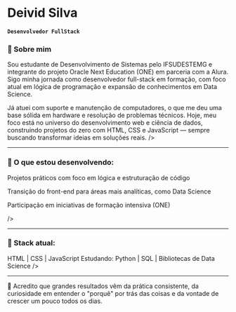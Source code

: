 # Deivid Silva

**`Desenvolvedor FullStack`**

### 🎯 Sobre mim
Sou estudante de Desenvolvimento de Sistemas pelo IFSUDESTEMG e integrante do projeto Oracle Next Education (ONE) em parceria com a Alura. Sigo minha jornada como desenvolvedor full-stack em formação, com foco atual em lógica de programação e expansão de conhecimentos em Data Science.

Já atuei com suporte e manutenção de computadores, o que me deu uma base sólida em hardware e resolução de problemas técnicos. Hoje, meu foco está no universo do desenvolvimento web e ciência de dados, construindo projetos do zero com HTML, CSS e JavaScript — sempre buscando transformar ideias em soluções reais.
   />
    </a>
</p>

---

### 🚀 O que estou desenvolvendo:

Projetos práticos com foco em lógica e estruturação de código

Transição do front-end para áreas mais analíticas, como Data Science

Participação em iniciativas de formação intensiva (ONE)

   />
    </a>
</p>

---

### 🔧 Stack atual:
HTML | CSS | JavaScript
Estudando: Python | SQL | Bibliotecas de Data Science
   />
    </a>
</p>

---
🧠 Acredito que grandes resultados vêm da prática consistente, da curiosidade em entender o "porquê" por trás das coisas e da vontade de crescer um pouco todos os dias.
